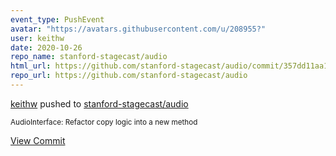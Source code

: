 ```yaml
---
event_type: PushEvent
avatar: "https://avatars.githubusercontent.com/u/208955?"
user: keithw
date: 2020-10-26
repo_name: stanford-stagecast/audio
html_url: https://github.com/stanford-stagecast/audio/commit/357dd11aa12fd8b45239b370c74426c70ffaabe0
repo_url: https://github.com/stanford-stagecast/audio
---
```


<a href='https://github.com/keithw' target='_blank'>keithw</a> pushed to <a href='https://github.com/stanford-stagecast/audio' target='_blank'>stanford-stagecast/audio</a>

<small>AudioInterface: Refactor copy logic into a new method</small>

<a href='https://github.com/stanford-stagecast/audio/commit/357dd11aa12fd8b45239b370c74426c70ffaabe0' target='_blank'>View Commit</a>